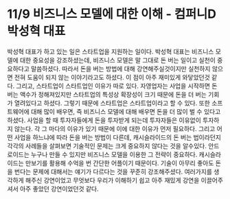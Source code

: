 # 11/9 비즈니스 모델에 대한 이해 - 컴퍼니D 박성혁 대표

박성혁 대표가 하고 있는 일은 스타트업을 지원하는 일이다. 박성혁 대표는 비즈니스 모델에 대한 중요성을 강조하셨는데,
비즈니스 모델은 말 그대로 돈 버는 일이고 실천이 중요하다고 말씀하셨다. 따라서 돈을 버는 방법에 대해 강연해주실것이지만 
실천하지 않으면 전혀 도움이 되지 않는 이야기라고도 하셨다. 이 점이 아주 재미있게 와닿았던것 같다.
그리고, 스타트업이 스타트업인 이유가 따로 있다. 자영업자는 사업을 시작하면 돈 버는 액수가 정해져있지만 스타트업의 특성상 확장성이 크기 때문에 돈을 더 버는 기회가 열려있다고 하셨다. 그렇기 때문에 스타트업은 스타트업이라고 할 수 있다. 
또한 소프트웨어에 대해 많이 배우면, 즉 비즈니스 모델에 대해 배우면 돈을 더 많이 벌 수 있다고 하셨다. 사업을 할 때 투자자들에게 돈을 투자받게 되는데 투자자들은 이유없이 투자하지 않는다. 각 그 마다의 이유가 있기 때문에 이에 대한 이유가 먼저 필요하다.
그리고 어떤 사업을 하느냐에 따라 돈을 버는 방법이 다른데, 캐시슬라이드의 돈 버는 법이라던지 각각의 사례들을 살펴보면 기술적인 문제는 크게 중요하지 않다는 것을 알수있다. 안드로이드는 누구나 만들 수 있지만 비즈니스 모델을 이용한 그 전략이 중요하다. 캐시슬라이드는 만보기를 활용해 수억을 번 간단한 어플이기 때문이다. 기술이 아무리 좋아도 돈을 번다는 문제에 대해서는 얘기가 다르다는 것을 꾸준히 강조해주셨다. 
여러가지를 생각하게 해주신 강연이었고 무엇보다 우리가 이해하기 쉽고 아주 재밌게 강연을 이끌어주셔서 아주 좋았던 강연이었던것 같다.
